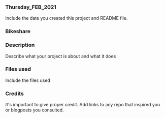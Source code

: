 ### Thursday_FEB_2021
Include the date you created this project and README file.

### Bikeshare


### Description
Describe what your project is about and what it does

### Files used
Include the files used

### Credits
It's important to give proper credit. Add links to any repo that inspired you or blogposts you consulted.

